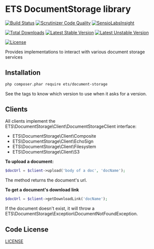 # ETS DocumentStorage library

[![Build Status](https://travis-ci.org/ETSGlobal/document-storage.png)](https://travis-ci.org/ETSGlobal/document-storage)
[![Scrutinizer Code Quality](https://scrutinizer-ci.com/g/ETSGlobal/document-storage/badges/quality-score.png?b=master)](https://scrutinizer-ci.com/g/ETSGlobal/document-storage/?branch=master)
[![SensioLabsInsight](https://insight.sensiolabs.com/projects/5b12c51f-2338-40b3-95a6-fee5cee48993/mini.png)](https://insight.sensiolabs.com/projects/5b12c51f-2338-40b3-95a6-fee5cee48993)

[![Total Downloads](https://poser.pugx.org/ets/document-storage/downloads.svg)](https://packagist.org/packages/ets/document-storage)
[![Latest Stable Version](https://poser.pugx.org/ets/document-storage/v/stable.svg)](https://packagist.org/packages/ets/document-storage)
[![Latest Unstable Version](https://poser.pugx.org/ets/document-storage/v/unstable.svg)](https://packagist.org/packages/ets/document-storage)

[![License](https://poser.pugx.org/ets/document-storage/license.svg)](https://packagist.org/packages/ets/document-storage)

Provides implementations to interact with various document storage services

## Installation

```bash
php composer.phar require ets/document-storage
```
See the tags to know which version to use when it asks for a version.

## Clients

All clients implement the ETS\DocumentStorage\Client\DocumentStorageClient interface:
- ETS\DocumentStorage\Client\Composite
- ETS\DocumentStorage\Client\EchoSign
- ETS\DocumentStorage\Client\Filesystem
- ETS\DocumentStorage\Client\S3

**To upload a document:**
```php
$docUrl = $client->upload('body of a doc', 'docName');
```
The method returns the document's url.

**To get a document's download link**
```php
$docUrl = $client->getDownloadLink('docName');
```
If the document doesn't exist, it will throw a ETS\DocumentStorage\Exception\DocumentNotFoundException.

## Code License

[LICENSE](https://github.com/ETSGlobal/document-storage/blob/master/LICENSE)

